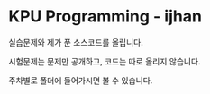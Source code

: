 # KPU Programming - ijhan

실습문제와 제가 푼 소스코드를 올립니다.

시험문제는 문제만 공개하고, 코드는 따로 올리지 않습니다.

주차별로 폴더에 들어가시면 볼 수 있습니다.
